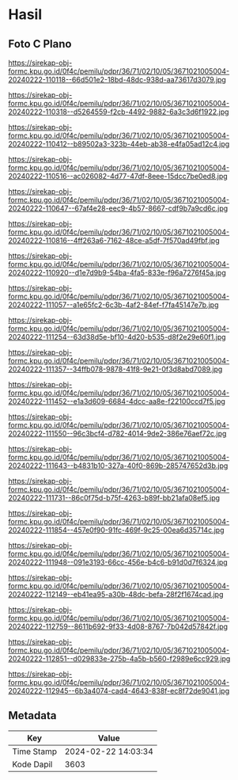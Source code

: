 # Hasil

## Foto C Plano

https://sirekap-obj-formc.kpu.go.id/0f4c/pemilu/pdpr/36/71/02/10/05/3671021005004-20240222-110118--66d501e2-18bd-48dc-938d-aa73617d3079.jpg

https://sirekap-obj-formc.kpu.go.id/0f4c/pemilu/pdpr/36/71/02/10/05/3671021005004-20240222-110318--d5264559-f2cb-4492-9882-6a3c3d6f1922.jpg

https://sirekap-obj-formc.kpu.go.id/0f4c/pemilu/pdpr/36/71/02/10/05/3671021005004-20240222-110412--b89502a3-323b-44eb-ab38-e4fa05ad12c4.jpg

https://sirekap-obj-formc.kpu.go.id/0f4c/pemilu/pdpr/36/71/02/10/05/3671021005004-20240222-110516--ac026082-4d77-47df-8eee-15dcc7be0ed8.jpg

https://sirekap-obj-formc.kpu.go.id/0f4c/pemilu/pdpr/36/71/02/10/05/3671021005004-20240222-110647--67af4e28-eec9-4b57-8667-cdf9b7a9cd6c.jpg

https://sirekap-obj-formc.kpu.go.id/0f4c/pemilu/pdpr/36/71/02/10/05/3671021005004-20240222-110816--4ff263a6-7162-48ce-a5df-7f570ad49fbf.jpg

https://sirekap-obj-formc.kpu.go.id/0f4c/pemilu/pdpr/36/71/02/10/05/3671021005004-20240222-110920--d1e7d9b9-54ba-4fa5-833e-f96a7276f45a.jpg

https://sirekap-obj-formc.kpu.go.id/0f4c/pemilu/pdpr/36/71/02/10/05/3671021005004-20240222-111057--a1e65fc2-6c3b-4af2-84ef-f7fa45147e7b.jpg

https://sirekap-obj-formc.kpu.go.id/0f4c/pemilu/pdpr/36/71/02/10/05/3671021005004-20240222-111254--63d38d5e-bf10-4d20-b535-d8f2e29e60f1.jpg

https://sirekap-obj-formc.kpu.go.id/0f4c/pemilu/pdpr/36/71/02/10/05/3671021005004-20240222-111357--34ffb078-9878-41f8-9e21-0f3d8abd7089.jpg

https://sirekap-obj-formc.kpu.go.id/0f4c/pemilu/pdpr/36/71/02/10/05/3671021005004-20240222-111452--e1a3d609-6684-4dcc-aa8e-f22100ccd7f5.jpg

https://sirekap-obj-formc.kpu.go.id/0f4c/pemilu/pdpr/36/71/02/10/05/3671021005004-20240222-111550--96c3bcf4-d782-4014-9de2-386e76aef72c.jpg

https://sirekap-obj-formc.kpu.go.id/0f4c/pemilu/pdpr/36/71/02/10/05/3671021005004-20240222-111643--b4831b10-327a-40f0-869b-285747652d3b.jpg

https://sirekap-obj-formc.kpu.go.id/0f4c/pemilu/pdpr/36/71/02/10/05/3671021005004-20240222-111731--86c0f75d-b75f-4263-b89f-bb21afa08ef5.jpg

https://sirekap-obj-formc.kpu.go.id/0f4c/pemilu/pdpr/36/71/02/10/05/3671021005004-20240222-111854--457e0f90-91fc-469f-9c25-00ea6d35714c.jpg

https://sirekap-obj-formc.kpu.go.id/0f4c/pemilu/pdpr/36/71/02/10/05/3671021005004-20240222-111948--091e3193-66cc-456e-b4c6-b91d0d7f6324.jpg

https://sirekap-obj-formc.kpu.go.id/0f4c/pemilu/pdpr/36/71/02/10/05/3671021005004-20240222-112149--eb41ea95-a30b-48dc-befa-28f2f1674cad.jpg

https://sirekap-obj-formc.kpu.go.id/0f4c/pemilu/pdpr/36/71/02/10/05/3671021005004-20240222-112759--8611b692-9f33-4d08-8767-7b042d57842f.jpg

https://sirekap-obj-formc.kpu.go.id/0f4c/pemilu/pdpr/36/71/02/10/05/3671021005004-20240222-112851--d029833e-275b-4a5b-b560-f2989e6cc929.jpg

https://sirekap-obj-formc.kpu.go.id/0f4c/pemilu/pdpr/36/71/02/10/05/3671021005004-20240222-112945--6b3a4074-cad4-4643-838f-ec8f72de9041.jpg


## Metadata

| Key        | Value               |
| ---------- | ------------------- |
| Time Stamp | 2024-02-22 14:03:34 |
| Kode Dapil | 3603                |



